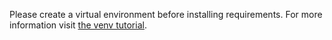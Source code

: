 Please create a virtual environment before installing requirements. For more information visit [the venv tutorial](https://docs.python.org/3/library/venv.html).